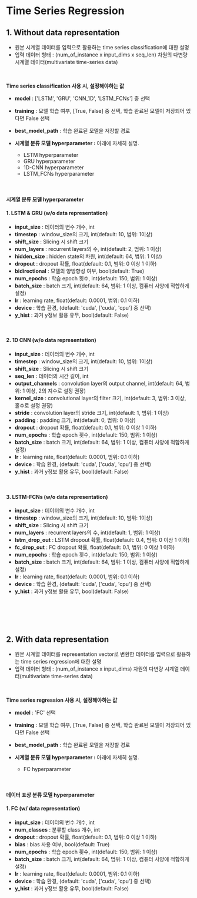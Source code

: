 # Time Series Regression

## 1. Without data representation

- 원본 시계열 데이터를 입력으로 활용하는 time series classification에 대한 설명
- 입력 데이터 형태 : (num_of_instance x input_dims x seq_len) 차원의 다변량 시계열 데이터(multivariate time-series data)
<br>

**Time series classification 사용 시, 설정해야하는 값**
* **model** : ['LSTM', 'GRU', 'CNN_1D', 'LSTM_FCNs'] 중 선택
* **training** : 모델 학습 여부, [True, False] 중 선택, 학습 완료된 모델이 저장되어 있다면 False 선택
* **best_model_path** : 학습 완료된 모델을 저장할 경로

* **시계열 분류 모델 hyperparameter :** 아래에 자세히 설명.
  * LSTM hyperparameter 
  * GRU hyperparameter 
  * 1D-CNN hyperparameter
  * LSTM_FCNs hyperparameter
<br>

#### 시계열 분류 모델 hyperparameter <br>

#### 1. LSTM & GRU (w/o data representation)
- **input_size** : 데이터의 변수 개수, int
- **timestep** :  window_size의 크기, int(default: 10, 범위: 1이상)
- **shift_size** : Slicing 시 shift 크기
- **num_layers** : recurrent layers의 수, int(default: 2, 범위: 1 이상)
- **hidden_size** : hidden state의 차원, int(default: 64, 범위: 1 이상)
- **dropout** : dropout 확률, float(default: 0.1, 범위: 0 이상 1 이하)
- **bidirectional** : 모델의 양방향성 여부, bool(default: True)
- **num_epochs** : 학습 epoch 횟수, int(default: 150, 범위: 1 이상)
- **batch_size** : batch 크기, int(default: 64, 범위: 1 이상, 컴퓨터 사양에 적합하게 설정)
- **lr** : learning rate, float(default: 0.0001, 범위: 0.1 이하)
- **device** : 학습 환경, (default: 'cuda', ['cuda', 'cpu'] 중 선택)
- **y_hist** : 과거 y정보 활용 유무, bool(default: False)
<br>

#### 2. 1D CNN (w/o data representation)
- **input_size** : 데이터의 변수 개수, int
- **timestep** :  window_size의 크기, int(default: 10, 범위: 1이상)
- **shift_size** : Slicing 시 shift 크기
- **seq_len** : 데이터의 시간 길이, int
- **output_channels** : convolution layer의 output channel, int(default: 64, 범위: 1 이상, 2의 지수로 설정 권장)
- **kernel_size** : convolutional layer의 filter 크기, int(default: 3, 범위: 3 이상, 홀수로 설정 권장)
- **stride** : convolution layer의 stride 크기, int(default: 1, 범위: 1 이상)
- **padding** : padding 크기, int(default: 0, 범위: 0 이상)
- **dropout** : dropout 확률, float(default: 0.1, 범위: 0 이상 1 이하)
- **num_epochs** : 학습 epoch 횟수, int(default: 150, 범위: 1 이상)
- **batch_size** : batch 크기, int(default: 64, 범위: 1 이상, 컴퓨터 사양에 적합하게 설정)
- **lr** : learning rate, float(default: 0.0001, 범위: 0.1 이하)
- **device** : 학습 환경, (default: 'cuda', ['cuda', 'cpu'] 중 선택)
- **y_hist** : 과거 y정보 활용 유무, bool(default: False)
<br>

#### 3.	LSTM-FCNs (w/o data representation)
- **input_size** : 데이터의 변수 개수, int
- **timestep** :  window_size의 크기, int(default: 10, 범위: 1이상)
- **shift_size** : Slicing 시 shift 크기
- **num_layers** : recurrent layers의 수, int(default: 1, 범위: 1 이상)
- **lstm_drop_out** : LSTM dropout 확률, float(default: 0.4, 범위: 0 이상 1 이하)
- **fc_drop_out** : FC dropout 확률, float(default: 0.1, 범위: 0 이상 1 이하)
- **num_epochs** : 학습 epoch 횟수, int(default: 150, 범위: 1 이상)
- **batch_size** : batch 크기, int(default: 64, 범위: 1 이상, 컴퓨터 사양에 적합하게 설정)
- **lr** : learning rate, float(default: 0.0001, 범위: 0.1 이하)
- **device** : 학습 환경, (default: 'cuda', ['cuda', 'cpu'] 중 선택)
- **y_hist** : 과거 y정보 활용 유무, bool(default: False) 
<br>
  
<br><br>
## 2. With data representation
- 원본 시계열 데이터를 representation vector로 변환한 데이터를 입력으로 활용하는 time series regression에 대한 설명
- 입력 데이터 형태 : (num_of_instance x input_dims) 차원의 다변량 시계열 데이터(multivariate time-series data)
<br>

**Time series regression 사용 시, 설정해야하는 값**
* **model** : 'FC' 선택
* **training** : 모델 학습 여부, [True, False] 중 선택, 학습 완료된 모델이 저장되어 있다면 False 선택
* **best_model_path** : 학습 완료된 모델을 저장할 경로

* **시계열 분류 모델 hyperparameter :** 아래에 자세히 설명.
  * FC hyperparameter 
<br>

#### 데이터 표상 분류 모델 hyperparameter <br>

#### 1. FC (w/ data representation)
- **input_size** : 데이터의 변수 개수, int
- **num_classes** : 분류할 class 개수, int
- **dropout** : dropout 확률, float(default: 0.1, 범위: 0 이상 1 이하)
- **bias** : bias 사용 여부, bool(default: True)
- **num_epochs** : 학습 epoch 횟수, int(default: 150, 범위: 1 이상)
- **batch_size** : batch 크기, int(default: 64, 범위: 1 이상, 컴퓨터 사양에 적합하게 설정)
- **lr** : learning rate, float(default: 0.0001, 범위: 0.1 이하)
- **device** : 학습 환경, (default: 'cuda', ['cuda', 'cpu'] 중 선택)
- **y_hist** : 과거 y정보 활용 유무, bool(default: False)
<br>
